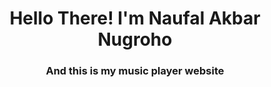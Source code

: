 <h1 align="center">Hello There! I'm Naufal Akbar Nugroho</h1>
<h3 align="center">And this is my music player website</h3>

